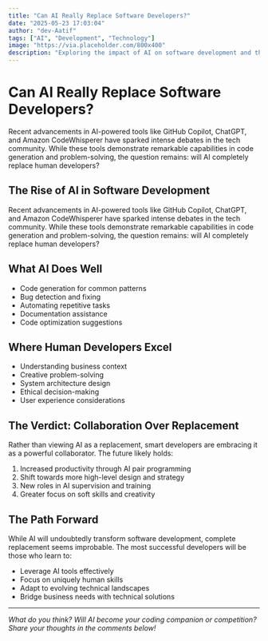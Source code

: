 ```yaml
---
title: "Can AI Really Replace Software Developers?"
date: "2025-05-23 17:03:04"
author: "dev-Aatif"
tags: ["AI", "Development", "Technology"]
image: "https://via.placeholder.com/800x400"
description: "Exploring the impact of AI on software development and the future of human developers"
---
```


# Can AI Really Replace Software Developers?

Recent advancements in AI-powered tools like GitHub Copilot, ChatGPT, and Amazon CodeWhisperer have sparked intense debates in the tech community. While these tools demonstrate remarkable capabilities in code generation and problem-solving, the question remains: will AI completely replace human developers?

## The Rise of AI in Software Development

Recent advancements in AI-powered tools like GitHub Copilot, ChatGPT, and Amazon CodeWhisperer have sparked intense debates in the tech community. While these tools demonstrate remarkable capabilities in code generation and problem-solving, the question remains: will AI completely replace human developers?

## What AI Does Well

- Code generation for common patterns
- Bug detection and fixing
- Automating repetitive tasks
- Documentation assistance
- Code optimization suggestions

## Where Human Developers Excel

- Understanding business context
- Creative problem-solving
- System architecture design
- Ethical decision-making
- User experience considerations

## The Verdict: Collaboration Over Replacement

Rather than viewing AI as a replacement, smart developers are embracing it as a powerful collaborator. The future likely holds:

1. Increased productivity through AI pair programming
2. Shift towards more high-level design and strategy
3. New roles in AI supervision and training
4. Greater focus on soft skills and creativity

## The Path Forward

While AI will undoubtedly transform software development, complete replacement seems improbable. The most successful developers will be those who learn to:

- Leverage AI tools effectively
- Focus on uniquely human skills
- Adapt to evolving technical landscapes
- Bridge business needs with technical solutions

---

*What do you think? Will AI become your coding companion or competition? Share your thoughts in the comments below!*
